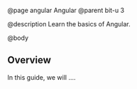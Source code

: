 @page angular Angular
@parent bit-u 3

@description Learn the basics of Angular.

@body


## Overview

In this guide, we will ....
